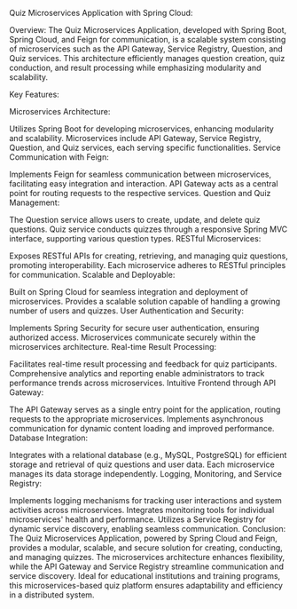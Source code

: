 Quiz Microservices Application with Spring Cloud:

Overview:
The Quiz Microservices Application, developed with Spring Boot, Spring Cloud, and Feign for communication, is a scalable system consisting of microservices such as the API Gateway, Service Registry, Question, and Quiz services. This architecture efficiently manages question creation, quiz conduction, and result processing while emphasizing modularity and scalability.

Key Features:

Microservices Architecture:

Utilizes Spring Boot for developing microservices, enhancing modularity and scalability.
Microservices include API Gateway, Service Registry, Question, and Quiz services, each serving specific functionalities.
Service Communication with Feign:

Implements Feign for seamless communication between microservices, facilitating easy integration and interaction.
API Gateway acts as a central point for routing requests to the respective services.
Question and Quiz Management:

The Question service allows users to create, update, and delete quiz questions.
Quiz service conducts quizzes through a responsive Spring MVC interface, supporting various question types.
RESTful Microservices:

Exposes RESTful APIs for creating, retrieving, and managing quiz questions, promoting interoperability.
Each microservice adheres to RESTful principles for communication.
Scalable and Deployable:

Built on Spring Cloud for seamless integration and deployment of microservices.
Provides a scalable solution capable of handling a growing number of users and quizzes.
User Authentication and Security:

Implements Spring Security for secure user authentication, ensuring authorized access.
Microservices communicate securely within the microservices architecture.
Real-time Result Processing:

Facilitates real-time result processing and feedback for quiz participants.
Comprehensive analytics and reporting enable administrators to track performance trends across microservices.
Intuitive Frontend through API Gateway:

The API Gateway serves as a single entry point for the application, routing requests to the appropriate microservices.
Implements asynchronous communication for dynamic content loading and improved performance.
Database Integration:

Integrates with a relational database (e.g., MySQL, PostgreSQL) for efficient storage and retrieval of quiz questions and user data.
Each microservice manages its data storage independently.
Logging, Monitoring, and Service Registry:

Implements logging mechanisms for tracking user interactions and system activities across microservices.
Integrates monitoring tools for individual microservices' health and performance.
Utilizes a Service Registry for dynamic service discovery, enabling seamless communication.
Conclusion:
The Quiz Microservices Application, powered by Spring Cloud and Feign, provides a modular, scalable, and secure solution for creating, conducting, and managing quizzes. The microservices architecture enhances flexibility, while the API Gateway and Service Registry streamline communication and service discovery. Ideal for educational institutions and training programs, this microservices-based quiz platform ensures adaptability and efficiency in a distributed system.
